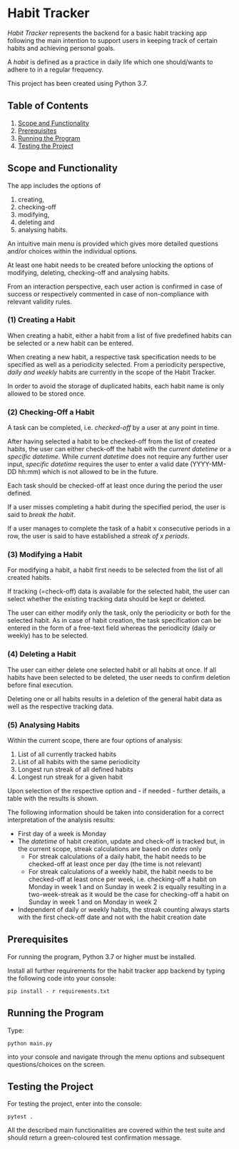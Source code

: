 # Habit Tracker

*Habit Tracker* represents the backend for a basic habit 
tracking app following the main intention to support
users in keeping track of certain habits and achieving 
personal goals.

A *habit* is defined as a practice in daily life which 
one should/wants to adhere to in a regular frequency.

This project has been created using Python 3.7.

## Table of Contents

1. [Scope and Functionality](#Scope-and-Functionality)
2. [Prerequisites](#Prerequisites)
3. [Running the Program](#Running-the-Program)
4. [Testing the Project](#Testing-the-Project)

## Scope and Functionality

The app includes the options of
1. creating,
2. checking-off
3. modifying, 
4. deleting and
5. analysing habits.

An intuitive main menu is provided which gives more detailed questions and/or
choices within the individual options. 

At least one habit needs to be created 
before unlocking the options of modifying, deleting, checking-off and analysing 
habits.

From an interaction perspective, each user action is 
confirmed in case of success or respectively commented in
case of non-compliance with relevant validity rules.

### (1) Creating a Habit
When creating a habit, either a habit from a list of five predefined habits can be selected or a new habit can be entered. 

When creating a new habit, a respective task specification needs to be specified as well as a periodicity selected. 
From a periodicity perspective, *daily and weekly* habits are currently in the scope of 
the Habit Tracker.

In order to avoid the storage of duplicated habits, each habit name is only allowed to be stored once.

### (2) Checking-Off a Habit
A task can be completed, i.e. *checked-off* by a user at any
point in time. 

After having selected a habit to be checked-off from the list of created habits, the user can either check-off the
habit with the *current datetime* or a *specific datetime*. While *current datetime* does not require any further
user input, *specific datetime* requires the user to enter a valid date (YYYY-MM-DD hh:mm) which is not allowed to be 
in the future.

Each task should be checked-off at least once
during the period the user defined. 

If a user misses completing a habit during the specified 
period, the user is said to *break the habit*.

If a user manages to complete the task of a habit x 
consecutive periods in a row, the user is said to have 
established a *streak of x periods*.

### (3) Modifying a Habit
For modifying a habit, a habit first needs to be selected from the list of all created habits.

If tracking (=check-off) data is available for the selected habit, the user can select whether the existing tracking data
should be kept or deleted.

The user can either modify only the task, only the periodicity or both for the selected habit.
As in case of habit creation, the task specification can be entered in the form of a free-text field whereas the 
periodicity (daily or weekly) has to be selected. 

### (4) Deleting a Habit
The user can either delete one selected habit or all habits at once. If all habits have been selected to be deleted, the
user needs to confirm deletion before final execution. 

Deleting one or all habits results in a deletion 
of the general habit data as well as the respective tracking data.

### (5) Analysing Habits
Within the current scope, there are four options of analysis:
1. List of all currently tracked habits
2. List of all habits with the same periodicity
3. Longest run streak of all defined habits
4. Longest run streak for a given habit

Upon selection of the respective option and - if needed - further details, a table with the results is shown. 

The following information should be taken into consideration
for a correct interpretation of the analysis results:
- First day of a week is Monday
- The *datetime* of habit creation, update and check-off is tracked
but, in the current scope, streak calculations are based on
*dates* only
  - For streak calculations of a daily habit, the habit needs
  to be checked-off at least once per day (the time is not
  relevant)
  - For streak calculations of a weekly habit, the habit needs
  to be checked-off at least once per week, i.e. checking-off
  a habit on Monday in week 1 and on Sunday in week 2 is equally
  resulting in a two-week-streak as it would be the case for
  checking-off a habit on Sunday in week 1 and on Monday in week 2
- Independent of daily or weekly habits, the streak counting always starts with the first check-off date and not with the
habit creation date

## Prerequisites

For running the program, Python 3.7 or higher must be installed.

Install all further requirements for the habit tracker app 
backend by typing the following code into your console:

```shell
pip install - r requirements.txt
```

## Running the Program

Type:

```shell
python main.py
```

into your console and navigate through the menu options and 
subsequent questions/choices on the screen.

## Testing the Project

For testing the project, enter into the console:
```shell
pytest .
```
All the described main functionalities are covered within the test suite 
and should return a green-coloured test confirmation message.
